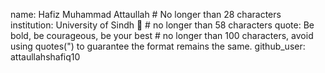 name: Hafiz Muhammad Attaullah # No longer than 28 characters
institution: University of Sindh 🚩 # no longer than 58 characters
quote: Be bold, be courageous, be your best # no longer than 100 characters, avoid using quotes(") to guarantee the format remains the same.
github_user: attaullahshafiq10
